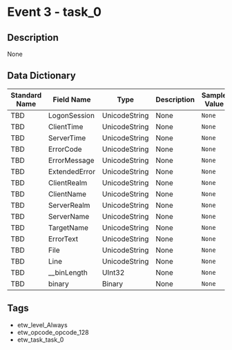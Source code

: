 # Event 3 - task_0

## Description
None

## Data Dictionary
|Standard Name|Field Name|Type|Description|Sample Value|
|---|---|---|---|---|
|TBD|LogonSession|UnicodeString|None|`None`|
|TBD|ClientTime|UnicodeString|None|`None`|
|TBD|ServerTime|UnicodeString|None|`None`|
|TBD|ErrorCode|UnicodeString|None|`None`|
|TBD|ErrorMessage|UnicodeString|None|`None`|
|TBD|ExtendedError|UnicodeString|None|`None`|
|TBD|ClientRealm|UnicodeString|None|`None`|
|TBD|ClientName|UnicodeString|None|`None`|
|TBD|ServerRealm|UnicodeString|None|`None`|
|TBD|ServerName|UnicodeString|None|`None`|
|TBD|TargetName|UnicodeString|None|`None`|
|TBD|ErrorText|UnicodeString|None|`None`|
|TBD|File|UnicodeString|None|`None`|
|TBD|Line|UnicodeString|None|`None`|
|TBD|__binLength|UInt32|None|`None`|
|TBD|binary|Binary|None|`None`|

## Tags
* etw_level_Always
* etw_opcode_opcode_128
* etw_task_task_0